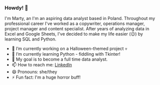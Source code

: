 ### Howdy! 👋

I'm Marty, an I'm an aspiring data analyst based in Poland. Throughout my professional career I've worked as a copywriter, operations manager, project manager and content specialist. After years of analyzing data in Excel and Google Sheets, I've decided to make my life easier (😉) by learning SQL and Python.

- 🔭 I’m currently working on a Halloween-themed project 💀
- 🌱 I’m currently learning Python - fiddling with Tkinter!
- 💪 My goal is to become a full time data analyst.
- 📫 How to reach me: [LinkedIn](https://www.linkedin.com/in/mart-pietrzak/)
- 😄 Pronouns: she/they
- ⚡ Fun fact: I'm a huge horror buff!

